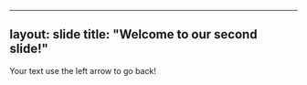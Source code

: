 
---
layout: slide
title: "Welcome to our second slide!"
---
Your text
use the left arrow to go back!
